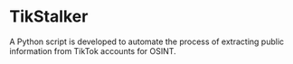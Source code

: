 # TikStalker
A Python script is developed to automate the process of extracting public information from TikTok accounts for OSINT.
